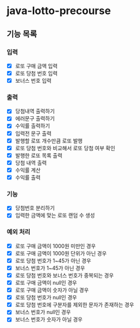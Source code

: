 # java-lotto-precourse


## 기능 목록

### 입력
- [x] 로또 구매 금액 입력
- [x] 로또 당첨 번호 입력
- [x] 보너스 번호 입력

### 출력
- [x] 당첨내역 출력하기
- [x] 에러문구 출력하기
- [x] 수익률 출력하기
- [x] 입력전 문구 출력
- [x] 발행할 로또 개수만큼 로또 발행
- [x] 로또 당첨 번호와 비교해서 로또 당첨 여부 확인
- [x] 발행한 로또 목록 출력
- [x] 당첨 내역 출력
- [x] 수익률 계산
- [x] 수익률 출력

### 기능
- [x] 당첨번호 분리하기
- [x] 입력한 금액에 맞는 로또 랜덤 수 생성

### 예외 처리
- [x] 로또 구매 금액이 1000원 미만인 경우
- [x] 로또 구매 금액이 1000원 단위가 아닌 경우
- [x] 로또 당첨 번호가 1~45가 아닌 경우
- [x] 보너스 번호가 1~45가 아닌 경우
- [x] 로또 당첨 번호와 보너스 번호가 중복되는 경우
- [x] 로또 구매 금액이 null인 경우
- [x] 로또 구매 금액이 숫자가 아닐 경우
- [x] 로또 당첨 번호가 null인 경우
- [x] 로또 당첨 번호에 구분자를 제외한 문자가 존재하는 경우
- [x] 보너스 번호가 null인 경우
- [x] 보너스 번호가 숫자가 아닐 경우